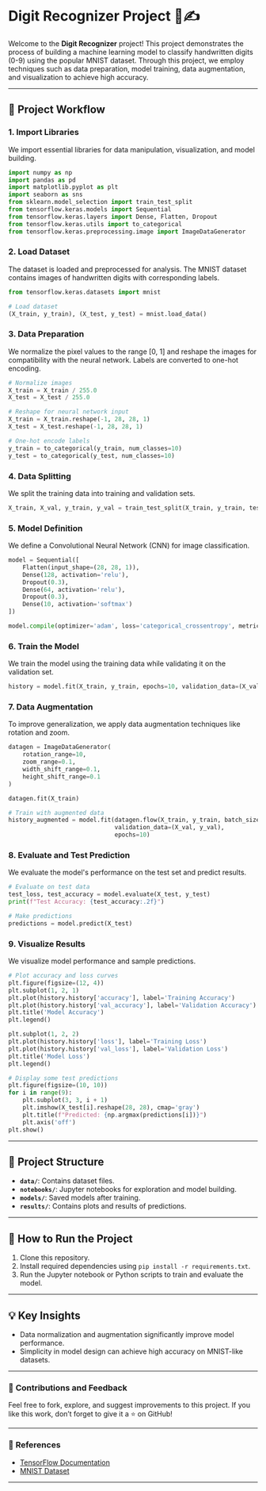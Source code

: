 # Digit Recognizer Project 🧮✍️  

Welcome to the **Digit Recognizer** project! This project demonstrates the process of building a machine learning model to classify handwritten digits (0-9) using the popular MNIST dataset. Through this project, we employ techniques such as data preparation, model training, data augmentation, and visualization to achieve high accuracy.

---

## 🚀 **Project Workflow**  
### 1. **Import Libraries**  
We import essential libraries for data manipulation, visualization, and model building.  
```python
import numpy as np
import pandas as pd
import matplotlib.pyplot as plt
import seaborn as sns
from sklearn.model_selection import train_test_split
from tensorflow.keras.models import Sequential
from tensorflow.keras.layers import Dense, Flatten, Dropout
from tensorflow.keras.utils import to_categorical
from tensorflow.keras.preprocessing.image import ImageDataGenerator
```

### 2. **Load Dataset**  
The dataset is loaded and preprocessed for analysis. The MNIST dataset contains images of handwritten digits with corresponding labels.  
```python
from tensorflow.keras.datasets import mnist

# Load dataset
(X_train, y_train), (X_test, y_test) = mnist.load_data()
```

### 3. **Data Preparation**  
We normalize the pixel values to the range [0, 1] and reshape the images for compatibility with the neural network. Labels are converted to one-hot encoding.  
```python
# Normalize images
X_train = X_train / 255.0
X_test = X_test / 255.0

# Reshape for neural network input
X_train = X_train.reshape(-1, 28, 28, 1)
X_test = X_test.reshape(-1, 28, 28, 1)

# One-hot encode labels
y_train = to_categorical(y_train, num_classes=10)
y_test = to_categorical(y_test, num_classes=10)
```

### 4. **Data Splitting**  
We split the training data into training and validation sets.  
```python
X_train, X_val, y_train, y_val = train_test_split(X_train, y_train, test_size=0.2, random_state=42)
```

### 5. **Model Definition**  
We define a Convolutional Neural Network (CNN) for image classification.  
```python
model = Sequential([
    Flatten(input_shape=(28, 28, 1)),
    Dense(128, activation='relu'),
    Dropout(0.3),
    Dense(64, activation='relu'),
    Dropout(0.3),
    Dense(10, activation='softmax')
])

model.compile(optimizer='adam', loss='categorical_crossentropy', metrics=['accuracy'])
```

### 6. **Train the Model**  
We train the model using the training data while validating it on the validation set.  
```python
history = model.fit(X_train, y_train, epochs=10, validation_data=(X_val, y_val), batch_size=64)
```

### 7. **Data Augmentation**  
To improve generalization, we apply data augmentation techniques like rotation and zoom.  
```python
datagen = ImageDataGenerator(
    rotation_range=10,
    zoom_range=0.1,
    width_shift_range=0.1,
    height_shift_range=0.1
)

datagen.fit(X_train)

# Train with augmented data
history_augmented = model.fit(datagen.flow(X_train, y_train, batch_size=64),
                              validation_data=(X_val, y_val),
                              epochs=10)
```

### 8. **Evaluate and Test Prediction**  
We evaluate the model's performance on the test set and predict results.  
```python
# Evaluate on test data
test_loss, test_accuracy = model.evaluate(X_test, y_test)
print(f"Test Accuracy: {test_accuracy:.2f}")

# Make predictions
predictions = model.predict(X_test)
```

### 9. **Visualize Results**  
We visualize model performance and sample predictions.  
```python
# Plot accuracy and loss curves
plt.figure(figsize=(12, 4))
plt.subplot(1, 2, 1)
plt.plot(history.history['accuracy'], label='Training Accuracy')
plt.plot(history.history['val_accuracy'], label='Validation Accuracy')
plt.title('Model Accuracy')
plt.legend()

plt.subplot(1, 2, 2)
plt.plot(history.history['loss'], label='Training Loss')
plt.plot(history.history['val_loss'], label='Validation Loss')
plt.title('Model Loss')
plt.legend()

# Display some test predictions
plt.figure(figsize=(10, 10))
for i in range(9):
    plt.subplot(3, 3, i + 1)
    plt.imshow(X_test[i].reshape(28, 28), cmap='gray')
    plt.title(f"Predicted: {np.argmax(predictions[i])}")
    plt.axis('off')
plt.show()
```

---

## 📂 **Project Structure**  
- **`data/`**: Contains dataset files.  
- **`notebooks/`**: Jupyter notebooks for exploration and model building.  
- **`models/`**: Saved models after training.  
- **`results/`**: Contains plots and results of predictions.  

---

## 🚀 **How to Run the Project**  
1. Clone this repository.  
2. Install required dependencies using `pip install -r requirements.txt`.  
3. Run the Jupyter notebook or Python scripts to train and evaluate the model.  

---

## 💡 **Key Insights**  
- Data normalization and augmentation significantly improve model performance.  
- Simplicity in model design can achieve high accuracy on MNIST-like datasets.  

---

### 🌟 **Contributions and Feedback**  
Feel free to fork, explore, and suggest improvements to this project. If you like this work, don’t forget to give it a ⭐️ on GitHub!  

---  

### 📌 **References**  
- [TensorFlow Documentation](https://www.tensorflow.org/)  
- [MNIST Dataset](http://yann.lecun.com/exdb/mnist/)  

---

